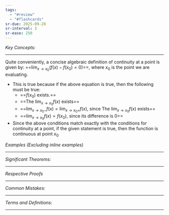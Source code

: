 ```yaml
---
tags:
  - "#review"
  - "#flashcards"
sr-due: 2025-09-20
sr-interval: 3
sr-ease: 250
---
```

*Key Concepts:*
___

Quite conveniently, a concise algebraic definition of continuity at a point is given by: ==$\displaystyle \lim_{x \to x_0}(f(x)-f(x_0)=0)$==, where $x_0$ is the point we are evaluating.
- This is true because if the above equation is true, then the following must be true:
	- ==$f(x_0)$ exists.==
	- ==The $\displaystyle \lim_{x \to x_{0}}f(x)$ exists==
	- ==$\displaystyle \lim_{x \to x_{0}-}f(x) = \lim_{x \to x_{0}+}f(x)$, since The $\displaystyle \lim_{x \to x_{0}}f(x)$ exists==
	- ==$\displaystyle \lim_{x \to x_{0}}f(x) = f(x_{0})$, since its difference is 0==
- Since the above conditions match exactly with the conditions for continuity at a point, if the given statement is true, then the function is continuous at point $x_{0}$


*Examples (Excluding inline examples)* 
___

*Significant Theorems:*
___

*Respective Proofs*
___

*Common Mistakes:*
___

*Terms and Definitions:*
___

